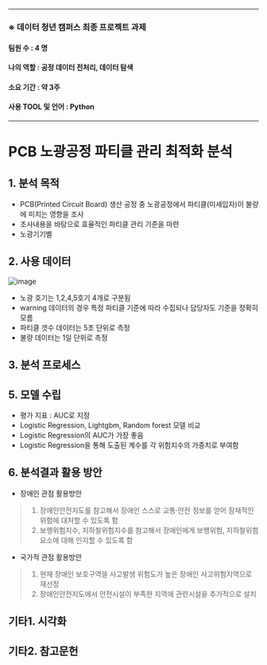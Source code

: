 
***
### ※ 데이터 청년 캠퍼스 최종 프로젝트 과제
#### 팀원 수 : 4 명
#### 나의 역할 : 공정 데이터 전처리, 데이터 탐색
#### 소요 기간 : 약 3주
#### 사용 TOOL 및 언어 : Python
***

# PCB 노광공정 파티클 관리 최적화 분석

## 1. 분석 목적
* PCB(Printed Circuit Board) 생산 공정 중 노광공정에서 파티클(미세입자)이 불량에 미치는 영향을 조사
* 조사내용을 바탕으로 효율적인 파티클 관리 기준을 마련
* 노광기기별 

## 2. 사용 데이터
![image](https://user-images.githubusercontent.com/46258393/109601992-2fde2b00-7b63-11eb-8db0-c83c1a0f3128.png)
* 노광 호기는 1,2,4,5호기 4개로 구분됨
* warning 데이터의 경우 특정 파티클 기준에 따라 수집되나 담당자도 기준을 정확히 모름
* 파티클 갯수 데이터는 5초 단위로 측정
* 불량 데이터는 1일 단위로 측정

## 3. 분석 프로세스


## 5. 모델 수립
* 평가 지표 : AUC로 지정
* Logistic Regression, Lightgbm, Random forest 모델 비교
* Logistic Regression의 AUC가 가장 좋음
* Logistic Regression을 통해 도출된 계수를 각 위험지수의 가중치로 부여함

## 6. 분석결과 활용 방안
* 장애인 관점 활용방안
>1. 장애인안전지도를 참고해서 장애인 스스로 교통·안전 정보를 얻어 잠재적인 위험에 대처할 수 있도록 함
>2. 보행위험지수, 지하철위험지수를 참고해서 장애인에게 보행위험, 지하철위험 요소에 대해 인지할 수 있도록 함
	
* 국가적 관점 활용방안
>1. 현재 장애인 보호구역을 사고발생 위험도가 높은 장애인 사고위험지역으로 재선정
>2. 장애인안전지도에서 안전시설이 부족한 지역에 관련시설을 추가적으로 설치


## 기타1. 시각화

## 기타2. 참고문헌

